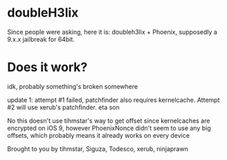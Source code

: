 # doubleH3lix
Since people were asking, here it is: doubleh3lix + Phoenix, supposedly a 9.x.x jailbreak for 64bit.

# Does it work?
idk, probably something's broken somewhere

update 1: attempt #1 failed, patchfinder also requires kernelcache. Attempt #2 will use xerub's patchfinder. eta son

No this doesn't use tihmstar's way to get offset since kernelcaches are encrypted on iOS 9, however PhoenixNonce didn't seem to use any big offsets, which probably means it already works on every device

Brought to you by tihmstar, Siguza, Todesco, xerub, ninjaprawn
